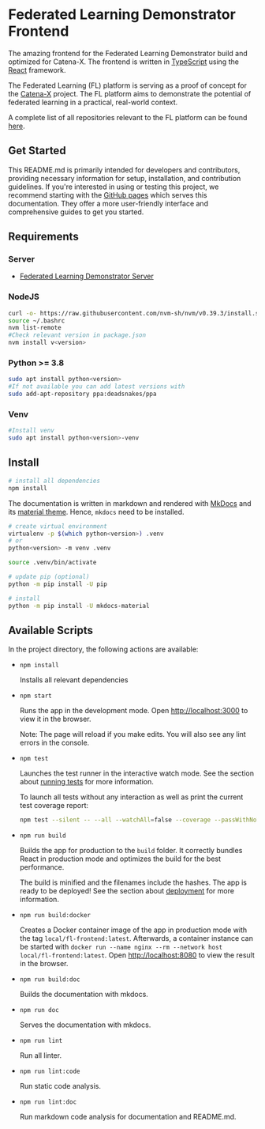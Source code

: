 # Federated Learning Demonstrator Frontend

The amazing frontend for the Federated Learning Demonstrator build and optimized for Catena-X.
The frontend is written in [TypeScript](https://www.typescriptlang.org) using the [React](https://react.dev) framework.

The Federated Learning (FL) platform is serving as a proof of concept for the [Catena-X](https://catena-x.net/en) project.
The FL platform aims to demonstrate the potential of federated learning in a practical, real-world context.

A complete list of all repositories relevant to the FL platform can be found [here](https://dlr-ki.github.io/fl-documentation#repositories).

## Get Started

This README.md is primarily intended for developers and contributors, providing necessary information for setup, installation, and contribution guidelines.
If you're interested in using or testing this project, we recommend starting with the [GitHub pages](https://dlr-ki.github.io/fl-demonstrator-frontend) which serves this documentation.
They offer a more user-friendly interface and comprehensive guides to get you started.

## Requirements

### Server

- [Federated Learning Demonstrator Server](https://github.com/DLR-KI/fl-demonstrator)

### NodeJS

```bash
curl -o- https://raw.githubusercontent.com/nvm-sh/nvm/v0.39.3/install.sh | bash
source ~/.bashrc
nvm list-remote
#Check relevant version in package.json
nvm install v<version>
```

### Python >= 3.8

```bash
sudo apt install python<version>
#If not available you can add latest versions with
sudo add-apt-repository ppa:deadsnakes/ppa 
```

### Venv

```bash
#Install venv
sudo apt install python<version>-venv
```

## Install

```bash
# install all dependencies
npm install
```

The documentation is written in markdown and rendered with [MkDocs](https://www.mkdocs.org) and its [material theme](https://squidfunk.github.io/mkdocs-material).
Hence, `mkdocs` need to be installed.

```bash
# create virtual environment
virtualenv -p $(which python<version>) .venv
# or
python<version> -m venv .venv

source .venv/bin/activate

# update pip (optional)
python -m pip install -U pip

# install
python -m pip install -U mkdocs-material
```

## Available Scripts

In the project directory, the following actions are available:

- `npm install`

    Installs all relevant dependencies

- `npm start`

    Runs the app in the development mode.
    Open <http://localhost:3000> to view it in the browser.

    Note: The page will reload if you make edits.
    You will also see any lint errors in the console.

- `npm test`

    Launches the test runner in the interactive watch mode.
    See the section about [running tests](https://facebook.github.io/create-react-app/docs/running-tests) for more information.

    To launch all tests without any interaction as well as print the current test coverage report:

    ```bash
    npm test --silent -- --all --watchAll=false --coverage --passWithNoTests
    ```

- `npm run build`

    Builds the app for production to the `build` folder.
    It correctly bundles React in production mode and optimizes the build for the best performance.

    The build is minified and the filenames include the hashes.
    The app is ready to be deployed!
    See the section about [deployment](https://facebook.github.io/create-react-app/docs/deployment) for more information.

- `npm run build:docker`
  
    Creates a Docker container image of the app in production mode with the tag `local/fl-frontend:latest`.
    Afterwards, a container instance can be started with `docker run --name nginx --rm --network host local/fl-frontend:latest`.
    Open <http://localhost:8080> to view the result in the browser.

- `npm run build:doc`

    Builds the documentation with mkdocs.

- `npm run doc`

    Serves the documentation with mkdocs.

- `npm run lint`

    Run all linter.

- `npm run lint:code`

    Run static code analysis.

- `npm run lint:doc`

    Run markdown code analysis for documentation and README.md.
